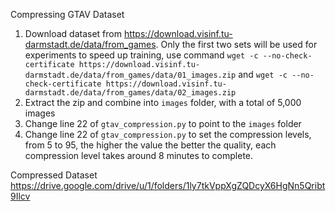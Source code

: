 Compressing GTAV Dataset
1. Download dataset from https://download.visinf.tu-darmstadt.de/data/from_games. Only the first two sets will be used for experiments to speed up training, use command `wget -c --no-check-certificate https://download.visinf.tu-darmstadt.de/data/from_games/data/01_images.zip` and `wget -c --no-check-certificate https://download.visinf.tu-darmstadt.de/data/from_games/data/02_images.zip`
3. Extract the zip and combine into `images` folder, with a total of 5,000 images
4. Change line 22 of `gtav_compression.py` to point to the `images` folder
5. Change line 22 of `gtav_compression.py` to set the compression levels, from 5 to 95, the higher the value the better the quality, each compression level takes around 8 minutes to  complete.

Compressed Dataset
https://drive.google.com/drive/u/1/folders/1ly7tkVppXgZQDcyX6HgNn5Qribt9Ilcv